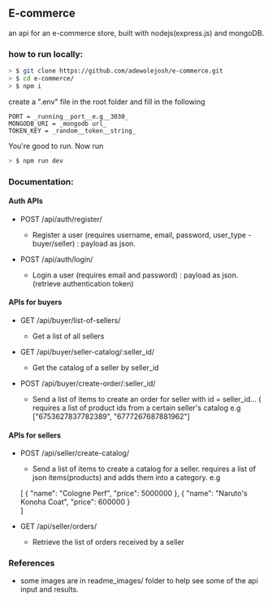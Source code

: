 ## E-commerce

an api for an e-commerce store, built with nodejs(express.js) and mongoDB.

### how to run locally:
```sh
> $ git clone https://github.com/adewolejosh/e-commerce.git
> $ cd e-commerce/
> $ npm i
```

create a ".env" file in the root folder and fill in the following

```
PORT = _running__port__e.g__3030_
MONGODB_URI = _mongodb url_
TOKEN_KEY = _random__token__string_
```

You're good to run. Now run

```sh
> $ npm run dev
```

### Documentation:

#### Auth APIs

- POST /api/auth/register/

    - Register a user (requires username, email, password, user_type - buyer/seller) : payload as json.

- POST /api/auth/login/

    - Login a user  (requires email and password) : payload as json.  (retrieve authentication token)

#### APIs for buyers

- GET /api/buyer/list-of-sellers/

    - Get a list of all sellers

- GET /api/buyer/seller-catalog/:seller_id/

    - Get the catalog of a seller by seller_id

- POST /api/buyer/create-order/:seller_id/

    - Send a list of items to create an order for seller with id = seller_id... ( requires a list of product ids from a certain seller's catalog e.g ["6753627837782389", "6777267687881962"]

#### APIs for sellers

- POST /api/seller/create-catalog/

    - Send a list of items to create a catalog for a seller. requires a list of json items(products) and adds them into a category. e.g

    [
        { "name": "Cologne Perf", "price": 5000000 }, 
        { "name": "Naruto's Konoha Coat", "price": 600000 }  
    ]

- GET /api/seller/orders/

    - Retrieve the list of orders received by a seller


### References
- some images are in readme_images/ folder to help see some of the api input and results.